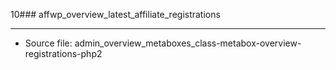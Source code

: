 10### affwp_overview_latest_affiliate_registrations

----

- Source file: admin_overview_metaboxes_class-metabox-overview-registrations-php2